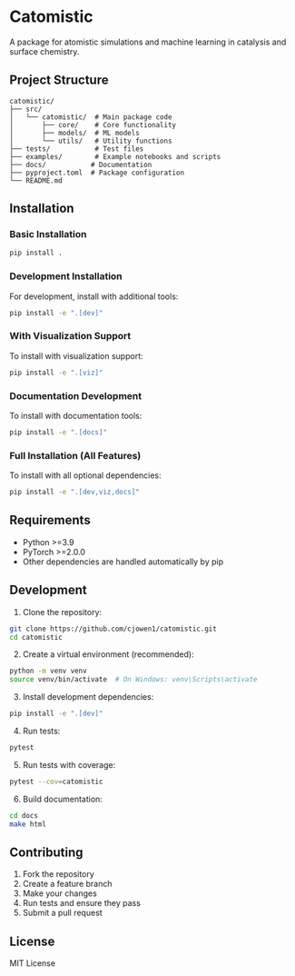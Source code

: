 # Catomistic

A package for atomistic simulations and machine learning in catalysis and surface chemistry.

## Project Structure

```
catomistic/
├── src/
│   └── catomistic/  # Main package code
│       ├── core/    # Core functionality
│       ├── models/  # ML models
│       └── utils/   # Utility functions
├── tests/           # Test files
├── examples/        # Example notebooks and scripts
├── docs/           # Documentation
├── pyproject.toml  # Package configuration
└── README.md
```

## Installation

### Basic Installation

```bash
pip install .
```

### Development Installation

For development, install with additional tools:

```bash
pip install -e ".[dev]"
```

### With Visualization Support

To install with visualization support:

```bash
pip install -e ".[viz]"
```

### Documentation Development

To install with documentation tools:

```bash
pip install -e ".[docs]"
```

### Full Installation (All Features)

To install with all optional dependencies:

```bash
pip install -e ".[dev,viz,docs]"
```

## Requirements

- Python >=3.9
- PyTorch >=2.0.0
- Other dependencies are handled automatically by pip

## Development

1. Clone the repository:
```bash
git clone https://github.com/cjowen1/catomistic.git
cd catomistic
```

2. Create a virtual environment (recommended):
```bash
python -m venv venv
source venv/bin/activate  # On Windows: venv\Scripts\activate
```

3. Install development dependencies:
```bash
pip install -e ".[dev]"
```

4. Run tests:
```bash
pytest
```

5. Run tests with coverage:
```bash
pytest --cov=catomistic
```

6. Build documentation:
```bash
cd docs
make html
```

## Contributing

1. Fork the repository
2. Create a feature branch
3. Make your changes
4. Run tests and ensure they pass
5. Submit a pull request

## License

MIT License 
